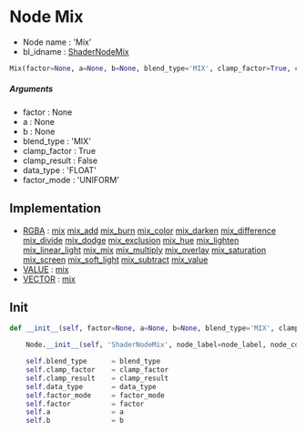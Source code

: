 # Node Mix

- Node name : 'Mix'
- bl_idname : [ShaderNodeMix](https://docs.blender.org/api/current/bpy.types.ShaderNodeMix.html)


``` python
Mix(factor=None, a=None, b=None, blend_type='MIX', clamp_factor=True, clamp_result=False, data_type='FLOAT', factor_mode='UNIFORM', node_label=None, node_color=None, **kwargs)
```
##### Arguments

- factor : None
- a : None
- b : None
- blend_type : 'MIX'
- clamp_factor : True
- clamp_result : False
- data_type : 'FLOAT'
- factor_mode : 'UNIFORM'

## Implementation

- [RGBA](/docs/Shader/socket_RGBA.md) : [mix](/docs/Shader/socket_RGBA.md#mix) [mix_add](/docs/Shader/socket_RGBA.md#mix_add) [mix_burn](/docs/Shader/socket_RGBA.md#mix_burn) [mix_color](/docs/Shader/socket_RGBA.md#mix_color) [mix_darken](/docs/Shader/socket_RGBA.md#mix_darken) [mix_difference](/docs/Shader/socket_RGBA.md#mix_difference) [mix_divide](/docs/Shader/socket_RGBA.md#mix_divide) [mix_dodge](/docs/Shader/socket_RGBA.md#mix_dodge) [mix_exclusion](/docs/Shader/socket_RGBA.md#mix_exclusion) [mix_hue](/docs/Shader/socket_RGBA.md#mix_hue) [mix_lighten](/docs/Shader/socket_RGBA.md#mix_lighten) [mix_linear_light](/docs/Shader/socket_RGBA.md#mix_linear_light) [mix_mix](/docs/Shader/socket_RGBA.md#mix_mix) [mix_multiply](/docs/Shader/socket_RGBA.md#mix_multiply) [mix_overlay](/docs/Shader/socket_RGBA.md#mix_overlay) [mix_saturation](/docs/Shader/socket_RGBA.md#mix_saturation) [mix_screen](/docs/Shader/socket_RGBA.md#mix_screen) [mix_soft_light](/docs/Shader/socket_RGBA.md#mix_soft_light) [mix_subtract](/docs/Shader/socket_RGBA.md#mix_subtract) [mix_value](/docs/Shader/socket_RGBA.md#mix_value)
- [VALUE](/docs/Shader/socket_VALUE.md) : [mix](/docs/Shader/socket_VALUE.md#mix)
- [VECTOR](/docs/Shader/socket_VECTOR.md) : [mix](/docs/Shader/socket_VECTOR.md#mix)

## Init

``` python
def __init__(self, factor=None, a=None, b=None, blend_type='MIX', clamp_factor=True, clamp_result=False, data_type='FLOAT', factor_mode='UNIFORM', node_label=None, node_color=None, **kwargs):

    Node.__init__(self, 'ShaderNodeMix', node_label=node_label, node_color=node_color, **kwargs)

    self.blend_type      = blend_type
    self.clamp_factor    = clamp_factor
    self.clamp_result    = clamp_result
    self.data_type       = data_type
    self.factor_mode     = factor_mode
    self.factor          = factor
    self.a               = a
    self.b               = b
```
